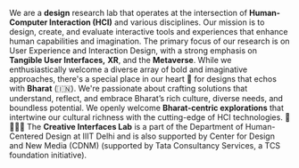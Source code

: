 We are a **design** research lab that operates at the intersection of **Human-Computer Interaction (HCI)** and various disciplines. Our mission is to design, create, and evaluate interactive tools and experiences that enhance human capabilities and imagination. The primary focus of our research is on User Experience and Interaction Design, with a strong emphasis on **Tangible User Interfaces,**  **XR**, and the **Metaverse**.
While we enthusiastically welcome a diverse array of bold and imaginative approaches, there's a special place in our heart 💞 for designs that echos with **Bharat** (🇮🇳). We're passionate about crafting solutions that understand, reflect, and embrace Bharat’s rich culture, diverse needs, and boundless potential. We openly welcome **Bharat-centric explorations** that intertwine our cultural richness with the cutting-edge of HCI technologies. 🌟🇮🇳🚀
The **Creative Interfaces Lab** is a part of the Department of Human-Centered Design at IIIT Delhi and is also supported by Center for Design and New Media (CDNM) (supported by Tata Consultancy Services, a TCS foundation initiative).
